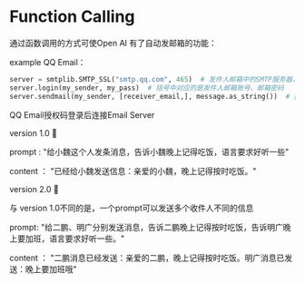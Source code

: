 # Function Calling

通过函数调用的方式可使Open AI 有了自动发邮箱的功能：

example QQ Email：

```python
server = smtplib.SMTP_SSL("smtp.qq.com", 465)  # 发件人邮箱中的SMTP服务器，端口是465
server.login(my_sender, my_pass)  # 括号中对应的是发件人邮箱账号、邮箱密码
server.sendmail(my_sender, [receiver_email,], message.as_string())  # 括号中对应的是发件人邮箱账号、收件人邮箱账号、发送邮件
```
QQ Email授权码登录后连接Email Server

version 1.0 🔺

prompt : "给小魏这个人发条消息，告诉小魏晚上记得吃饭，语言要求好听一些"

content ： "已经给小魏发送信息：亲爱的小魏，晚上记得按时吃饭。"



version 2.0 🔺

与 version 1.0不同的是，一个prompt可以发送多个收件人不同的信息

prompt: "给二鹏、明广分别发送消息，告诉二鹏晚上记得按时吃饭，告诉明广晚上要加班，语言要求好听一些。"

content ： "二鹏消息已经发送：亲爱的二鹏，晚上记得按时吃饭。明广消息已发送：晚上要加班哦"


